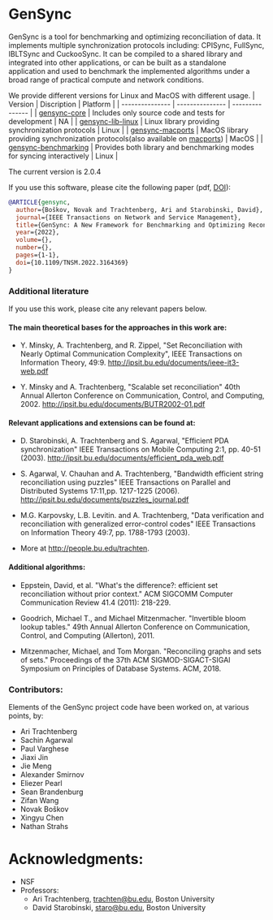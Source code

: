 # GenSync

GenSync is a tool for benchmarking and optimizing reconciliation of data. It implements multiple synchronization protocols including: CPISync, FullSync, IBLTSync and CuckooSync. It can be compiled to a shared library and integrated into other applications, or can be built as a standalone application and used to benchmark the implemented algorithms under a broad range of practical compute and network conditions.

We provide different versions for Linux and MacOS with different usage.
| Version | Discription | Platform |
| --------------- | --------------- | --------------- |
| [gensync-core](https://github.com/nislab/gensync-core) | Includes only source code and tests for development | NA |
| [gensync-lib-linux](https://github.com/nislab/gensync-lib-linux) | Linux library providing synchronization protocols | Linux |
| [gensync-macports](https://github.com/nislab/gensync-macports) | MacOS library providing synchronization protocols(also available on [macports](https://ports.macports.org/port/gensync/details/)) | MacOS |
| [gensync-benchmarking](https://github.com/nislab/gensync-benchmarking) | Provides both library and benchmarking modes for syncing interactively | Linux |

The current version is 2.0.4

If you use this software, please cite the following paper (pdf,
[DOI](http://doi.org/10.1109/TNSM.2022.3164369)):

``` bibtex
@ARTICLE{gensync,
  author={Boškov, Novak and Trachtenberg, Ari and Starobinski, David},
  journal={IEEE Transactions on Network and Service Management},
  title={GenSync: A New Framework for Benchmarking and Optimizing Reconciliation of Data},
  year={2022},
  volume={},
  number={},
  pages={1-1},
  doi={10.1109/TNSM.2022.3164369}
}
```
### Additional literature
If you use this work, please cite any relevant papers below.

#### The main theoretical bases for the approaches in this work are:
* Y. Minsky, A. Trachtenberg, and R. Zippel,
  "Set Reconciliation with Nearly Optimal Communication Complexity",
  IEEE Transactions on Information Theory, 49:9.
  <http://ipsit.bu.edu/documents/ieee-it3-web.pdf>

* Y. Minsky and A. Trachtenberg,
  "Scalable set reconciliation"
  40th Annual Allerton Conference on Communication, Control, and Computing, 2002.
  <http://ipsit.bu.edu/documents/BUTR2002-01.pdf>

#### Relevant applications and extensions can be found at:
* D. Starobinski, A. Trachtenberg and S. Agarwal,
  "Efficient PDA synchronization"
  IEEE Transactions on Mobile Computing 2:1, pp. 40-51 (2003).
  <http://ipsit.bu.edu/documents/efficient_pda_web.pdf>

* S. Agarwal, V. Chauhan and A. Trachtenberg,
  "Bandwidth efficient string reconciliation using puzzles"
  IEEE Transactions on Parallel and Distributed Systems 17:11,pp. 1217-1225 (2006).
  <http://ipsit.bu.edu/documents/puzzles_journal.pdf>

*  M.G. Karpovsky, L.B. Levitin. and A. Trachtenberg,
   "Data verification and reconciliation with generalized error-control codes"
   IEEE Transactions on Information Theory 49:7, pp. 1788-1793 (2003).

* More at <http://people.bu.edu/trachten>.

#### Additional algorithms:
* Eppstein, David, et al. "What's the difference?: efficient set reconciliation without
  prior context." ACM SIGCOMM Computer Communication Review 41.4 (2011): 218-229.

* Goodrich, Michael T., and Michael Mitzenmacher. "Invertible bloom lookup tables."
  49th Annual Allerton Conference on Communication, Control, and Computing (Allerton), 2011.

* Mitzenmacher, Michael, and Tom Morgan. "Reconciling graphs and sets of sets."
  Proceedings of the 37th ACM SIGMOD-SIGACT-SIGAI Symposium on Principles of Database
  Systems. ACM, 2018.

<a name="Contributors"></a>
### Contributors:

Elements of the GenSync project code have been worked on, at various points, by:

* Ari Trachtenberg
* Sachin Agarwal
* Paul Varghese
* Jiaxi Jin
* Jie Meng
* Alexander Smirnov
* Eliezer Pearl
* Sean Brandenburg
* Zifan Wang
* Novak Boškov
* Xingyu Chen
* Nathan Strahs

# Acknowledgments:
* NSF
* Professors:
    * Ari Trachtenberg, trachten@bu.edu, Boston University
    * David Starobinski, staro@bu.edu, Boston University
